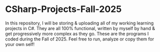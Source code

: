 # CSharp-Projects-Fall-2025
In this repository, I will be storing & uploading all of my working learning projects in C#. They are all 100% functional, written by myself by hand & get progressively more complex as they go. These are the programs I coded during the Fall of 2025. Feel free to run, analyze or copy them for your own self!
